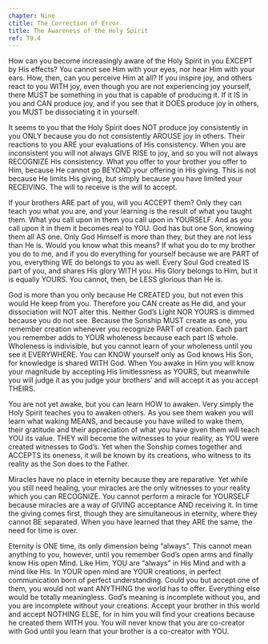 ```yaml
---
chapter: Nine
ctitle: The Correction of Error
title: The Awareness of the Holy Spirit
ref: T9.4
---
```


How can you become increasingly aware of the Holy Spirit in you
EXCEPT by His effects? You cannot see Him with your eyes, nor hear Him
with your ears. How, then, can you perceive Him at all? If you inspire
joy, and others react to you WITH joy, even though you are not
experiencing joy yourself, there MUST be something in you that is
capable of producing it. If it IS in you and CAN produce joy, and if you
see that it DOES produce joy in others, you MUST be dissociating it in
yourself.

It seems to you that the Holy Spirit does NOT produce joy consistently
in you ONLY because you do not consistently AROUSE joy in others. Their
reactions to you ARE your evaluations of His consistency. When you are
inconsistent you will not always GIVE RISE to joy, and so you will not
always RECOGNIZE His consistency. What you offer to your brother you
offer to Him, because He cannot go BEYOND your offering in His giving.
This is not because He limits His giving, but simply because you have
limited your RECEIVING. The will to receive is the will to accept.

If your brothers ARE part of you, will you ACCEPT them? Only they can
teach you what you are, and your learning is the result of what you
taught them. What you call upon in them you call upon in YOURSELF. And as
you call upon it in them it becomes real to YOU. God has but one Son,
knowing them all AS one. Only God Himself is more than they, but they
are not less than He is. Would you know what this means? If what you do
to my brother you do to me, and if you do everything for yourself
because we are PART of you, everything WE do belongs to you as well.
Every Soul God created IS part of you, and shares His glory WITH you.
His Glory belongs to Him, but it is equally YOURS. You cannot, then, be
LESS glorious than He is.

God is more than you only because He CREATED you, but not even this
would He keep from you. Therefore you CAN create as He did, and your
dissociation will NOT alter this. Neither God’s Light NOR YOURS is
dimmed because you do not see. Because the Sonship MUST create as one,
you remember creation whenever you recognize PART of creation. Each part
you remember adds to YOUR wholeness because each part IS whole.
Wholeness is indivisible, but you cannot learn of your wholeness until
you see it EVERYWHERE. You can KNOW yourself only as God knows His Son,
for knowledge
is shared WITH God. When You awake in Him you will know your magnitude
by accepting His limitlessness as YOURS, but meanwhile you will judge it
as you judge your brothers’ and will accept it as you accept THEIRS.

You are not yet awake, but you can learn HOW to awaken. Very simply the
Holy Spirit teaches you to awaken others. As you see them waken you will
learn what waking MEANS, and because you have willed to wake them, their
gratitude and their appreciation of what you have given them will teach
YOU its value. THEY will become the witnesses to your reality, as YOU
were created witnesses to God’s. Yet when the Sonship comes together and
ACCEPTS its oneness, it will be known by its creations, who witness to
its reality as the Son does to the Father.

Miracles have no place in eternity because they are reparative. Yet
while you still need healing, your miracles are the only witnesses to
your reality which you can RECOGNIZE. You cannot perform a miracle for
YOURSELF because miracles are a way of GIVING acceptance AND receiving
it. In time the giving comes first, though they are simultaneous in
eternity, where they cannot BE separated. When you have learned that
they ARE the same, the need for time is over.

Eternity is ONE time, its only dimension being “always”. This cannot
mean anything to you, however, until you remember God’s open arms and
finally know His open Mind. Like Him, YOU are “always” in His Mind and
with a mind like His. In YOUR open mind are YOUR creations, in perfect
communication born of perfect understanding. Could you but accept one of
them, you would not want ANYTHING the world has to offer. Everything
else would be totally meaningless. God’s meaning is incomplete without
you, and you are incomplete without your creations. Accept your brother
in this world and accept NOTHING ELSE, for in him you will find your
creations because he created them WITH you. You will never know that you
are co-creator with God until you learn that your brother is a
co-creator with YOU.

